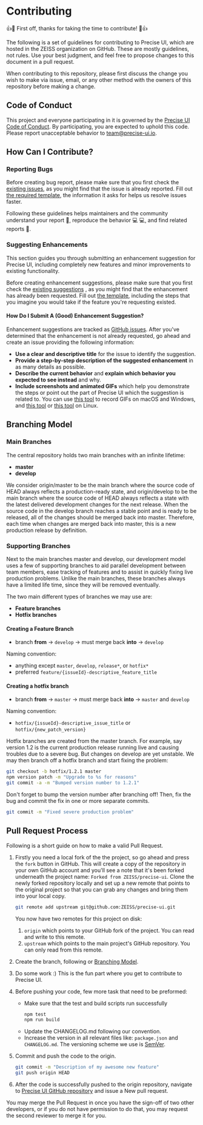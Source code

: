 # Contributing

:+1::tada: First off, thanks for taking the time to contribute! :tada::+1:

The following is a set of guidelines for contributing to Precise UI, which are hosted in the
ZEISS organization on GitHub. These are mostly guidelines, not rules.
Use your best judgment, and feel free to propose changes to this document in a pull request.

When contributing to this repository, please first discuss the change you wish to make via issue,
email, or any other method with the owners of this repository before making a change.

## Code of Conduct

This project and everyone participating in it is governed by the
[Precise UI Code of Conduct](../CODE_OF_CONDUCT.md). By participating, you are expected to uphold
this code. Please report unacceptable behavior to [team@precise-ui.io](mailto:team@precise-ui.io).

## How Can I Contribute?

### Reporting Bugs

Before creating bug report, please make sure that you first check the
[existing issues](https://github.com/ZEISS/precise-ui/issues?q=is%3Aopen+is%3Aissue+label%3Abug),
as you might find that the issue is already reported. Fill out
[the required template](https://github.com/ZEISS/precise-ui/issues/new?template=bugs.md), the
information it asks for helps us resolve issues faster.

Following these guidelines helps maintainers and the community understand your report :pencil:,
reproduce the behavior :computer: :computer:, and find related reports :mag_right:.

### Suggesting Enhancements

This section guides you through submitting an enhancement suggestion for Precise UI, including
completely new features and minor improvements to existing functionality.

Before creating enhancement suggestions, please make sure that you first check the
[existing suggestions](https://github.com/ZEISS/precise-ui/issues?q=is%3Aopen+is%3Aissue+label%3Aenhancement)
, as you might find that the enhancement has already been requested. Fill out
[the template](https://github.com/ZEISS/precise-ui/issues/new?template=features.md),
including the steps that you imagine you would take if the feature you're requesting existed.

#### How Do I Submit A (Good) Enhancement Suggestion?

Enhancement suggestions are tracked as [GitHub issues](https://guides.github.com/features/issues/).
After you've determined that the enhancement is not already requested, go ahead and create an issue
providing the following information:

- **Use a clear and descriptive title** for the issue to identify the suggestion.
- **Provide a step-by-step description of the suggested enhancement** in as many details as possible.
- **Describe the current behavior** and **explain which behavior you expected to see instead** and why.
- **Include screenshots and animated GIFs** which help you demonstrate the steps or point out the
  part of Precise UI which the suggestion is related to. You can use
  [this tool](https://www.cockos.com/licecap/) to record GIFs on macOS and Windows, and
  [this tool](https://github.com/colinkeenan/silentcast) or
  [this tool](https://github.com/GNOME/byzanz) on Linux.

## Branching Model

### Main Branches

The central repository holds two main branches with an infinite lifetime:

- **master**
- **develop**

We consider origin/master to be the main branch where the source code of HEAD always reflects a
production-ready state, and origin/develop to be the main branch where the source code of HEAD
always reflects a state with the latest delivered development changes for the next release.
When the source code in the develop branch reaches a stable point and is ready to be released, all
of the changes should be merged back into master. Therefore, each time when changes are merged back
into master, this is a new production release by definition.

### Supporting Branches

Next to the main branches master and develop, our development model uses a few of supporting
branches to aid parallel development between team members, ease tracking of features and to assist
in quickly fixing live production problems. Unlike the main branches, these branches always have a
limited life time, since they will be removed eventually.

The two main different types of branches we may use are:

- **Feature branches**
- **Hotfix branches**

#### Creating a Feature Branch

- branch **from** -> `develop` -> must merge back **into** -> `develop`

Naming convention:

- anything except `master`, `develop`, `release*`, or `hotfix*`
- preferred `feature/{issueId}-descriptive_feature_title`

#### Creating a hotfix branch

- branch **from** -> `master` -> must merge back **into** -> `master` and `develop`

Naming convention:

- `hotfix/{issueId}-descriptive_issue_title` or `hotfix/{new_patch_version}`

Hotfix branches are created from the master branch. For example, say version 1.2 is the current
production release running live and causing troubles due to a severe bug. But changes on develop
are yet unstable. We may then branch off a hotfix branch and start fixing the problem:

```sh
git checkout -b hotfix/1.2.1 master
npm version patch -m "Upgrade to %s for reasons"
git commit -a -m "Bumped version number to 1.2.1"
```

Don't forget to bump the version number after branching off!
Then, fix the bug and commit the fix in one or more separate commits.

```sh
git commit -m "Fixed severe production problem"
```

## Pull Request Process

Following is a short guide on how to make a valid Pull Request.

1. Firstly you need a local fork of the the project, so go ahead and press the `fork` button in
   GitHub. This will create a copy of the repository in your own GitHub account and you'll see a
   note that it's been forked underneath the project name: `Forked from ZEISS/precise-ui`.
   Clone the newly forked repository locally and set up a new remote that points to the original
   project so that you can grab any changes and bring them into your local copy.

   ```sh
   git remote add upstream git@github.com:ZEISS/precise-ui.git
   ```

   You now have two remotes for this project on disk:

   1. `origin` which points to your GitHub fork of the project.
      You can read and write to this remote.
   2. `upstream` which points to the main project's GitHub repository.
      You can only read from this remote.

2. Create the branch, following or [Branching Model](#branching-model).

3. Do some work :) This is the fun part where you get to contribute to Precise UI.

4. Before pushing your code, few more task that need to be preformed:

   - Make sure that the test and build scripts run successfully
     ```sh
     npm test
     npm run build
     ```
   - Update the CHANGELOG.md following our convention.
   - Increase the version in all relevant files like: `package.json` and `CHANGELOG.md`. The
     versioning scheme we use is [SemVer](http://semver.org/).

5. Commit and push the code to the origin.

   ```sh
   git commit -m "Description of my awesome new feature"
   git push origin HEAD
   ```

6. After the code is successfully pushed to the origin repository, navigate to
   [Precise UI GitHub repository](https://github.com/ZEISS/precise-ui/pulls) and issue a New pull
   request.

You may merge the Pull Request in once you have the sign-off of two other developers, or if you
do not have permission to do that, you may request the second reviewer to merge it for you.
